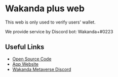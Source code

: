 # Wakanda plus web

This web is only used to verify users' wallet.

We provide service by Discord bot: Wakanda+#0223

## Useful Links

- [Open Source Code](https://github.com/wakandalabs/wakanda-plus-web)
- [App Website](https://wakandaplus.wakanda-labs.com)
- [Wakanda Metaverse Discord](https://discord.gg/hzvXbjtzgj)
